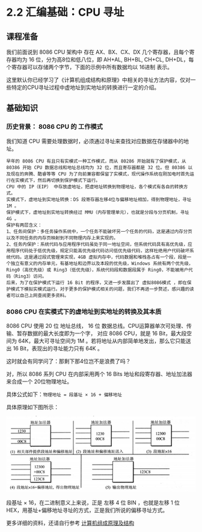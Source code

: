 # 2.2 汇编基础：CPU 寻址

## 课程准备

我们前面说到 8086 CPU 架构中 存在 AX、BX、CX、DX 几个寄存器，且每个寄存器均为 16 位，分为高8位和低八位，即 AH+AL, BH+BL, CH+CL, DH+DL，每个寄存器可以存储两个字节，下面的示例中所有数据均以 16进制 表示。

这里默认你已经学习了《计算机组成结构和原理》中相关的寻址方法内容，仅对一些特定的CPU寻址过程中虚地址到实地址的转换进行一定的介绍。

## 基础知识

### 历史背景： 8086 CPU 的 工作模式

我们知道 CPU 需要处理数据时，必须通过寻址来查找对应数据在存储器中的地址。

	早年的 8086 CPU 有且只有实模式一种工作模式，而从 80286 开始就有了保护模式，从 80386 开始 CPU 数据总线和地址总线均为 32 位，而且寄存器都是 32 位。但 80386 以及现在的奔腾、酷睿等等 CPU 为了向前兼容都保留了实模式，现代操作系统在刚加电时首先运行在实模式下，然后再切换到保护模式下运行。
	CPU 中的 IP（EIP） 中存放虚地址，把虚地址转换到物理地址，各个模式有各自的转换方式。
	实模式下，虚地址到实地址转换：DS 段寄存器左移4位与偏移地址相加，得到物理地址，寻址 1M 。
	保护模式下，虚地址到实地址转换经过 MMU（内存管理单元），也就是分段与分页机制，寻址 4G 。
	保护有两层含义：
	1、任务间保护：多任务操作系统中，一个任务不能破坏另一个任务的代码，这是通过内存分页以及不同任务的内存页映射到不同物理内存上来实现的。
	2、任务内保护：系统代码与应用程序代码虽处于同一地址空间，但系统代码具有高优先级，应用程序代码处于低优先级，规定只能高优先级代码访问低优先级代码，这样杜绝用户代码破坏系统代码。这是通过段式管理来实现，4GB 虚拟内存中，代码数据和堆栈各占有一个段，段是一个独立有意义的内存单元，有基地址和边界以及本段的优先级，Windows 系统有两个优先级，Ring0（高优先级）或 Ring3（低优先级），系统代码段和数据段属于 Ring0，不能被用户代码（Ring3）访问。
	后来，为了在保护模式下运行 16 Bit 的程序，又进一步发展出了 虚拟8086模式 ，即在保护模式下模拟实模式运行。对于更多的保护模式相关的问题，我们不再进一步赘述，感兴趣的读者可以自己上网查阅更多资料。

### 8086 CPU 在实模式下的虚地址到实地址的转换及其本质

8086 CPU 使用 20 位 地址总线， 16 位 数据总线。CPU运算器单次可处理、传输、暂存数据的最大长度即为一个字， 对应 8086 CPU，就是 16 Bit，最大段空间为 64K，最大可寻址空间为 1M 。若将地址从内部简单地发出，那么它只能送出 16 Bit，表现出的寻址能力只有 64K 。

这时就会有同学问了：那剩下那4位岂不是浪费了吗？

对，所以 8086 系列 CPU 在内部采用两个 16 Bits 地址和段寄存器、地址加法器来合成一个 20位物理地址。

具体公式如下：`物理地址 = 段基址 × 16 + 偏移地址`

具体原理如下图所示：

![find addr 16TO20bit](../assets/register/findaddr1.png)

段基址 × 16，在二进制意义上来说，正是 左移 4 位 BIN ，也就是左移 1 位 HEX，用基址+偏移地址寻址的方式，正是我们所说的偏移寻址方式。

更多详细的资料，还请自行参考 [计算机组成原理及结构](./README.md)
